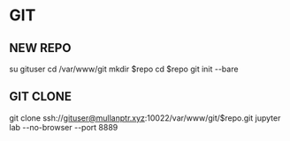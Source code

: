# GIT

## NEW REPO
su gituser
cd /var/www/git
mkdir $repo
cd $repo
git init --bare


## GIT CLONE

git clone ssh://gituser@mullanptr.xyz:10022/var/www/git/$repo.git
jupyter lab --no-browser --port 8889
